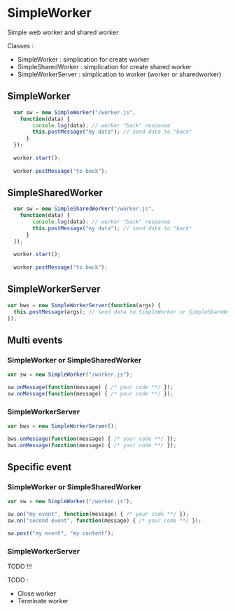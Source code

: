 # SimpleWorker
Simple web worker and shared worker

Classes :
- SimpleWorker : simplication for create worker
- SimpleSharedWorker : simplication for create shared worker
- SimpleWorkerServer : simplication to worker (worker or sharedworker)

## SimpleWorker
``` javascript
  var sw = new SimpleWorker("/worker.js",
    function(data) {
        console.log(data); // worker "back" response
        this.postMessage("my data"); // send data to "back"
      }
  });
  
  worker.start();
  
  worker.postMessage("to back");
```

## SimpleSharedWorker
``` javascript
  var sw = new SimpleSharedWorker("/worker.js",
    function(data) {
        console.log(data); // worker "back" response
        this.postMessage("my data"); // send data to "back"
      }
  });
  
  worker.start();
  
  worker.postMessage("to back");
```

## SimpleWorkerServer
``` javascript
var bws = new SimpleWorkerServer(function(args) {
  this.postMessage(args); // send data to SimpleWorker or SimpleShareWorker (Front)
});

```


## Multi events

### SimpleWorker or SimpleSharedWorker

``` javascript
var sw = new SimpleWorker("/worker.js");

sw.onMessage(function(message) { /* your code **/ });
sw.onMessage(function(message) { /* your code **/ });
```

### SimpleWorkerServer

``` javascript
var bws = new SimpleWorkerServer();

bws.onMessage(function(message) { /* your code **/ });
bws.onMessage(function(message) { /* your code **/ });
```

## Specific event

### SimpleWorker or SimpleSharedWorker
``` javascript
var sw = new SimpleWorker("/worker.js");

sw.on("my event", function(message) { /* your code **/ });
sw.on("second event", function(message) { /* your code **/ });

sw.post("my event", "my content");
```


### SimpleWorkerServer

TODO !!!

TODO :
- Close worker
- Terminate worker
